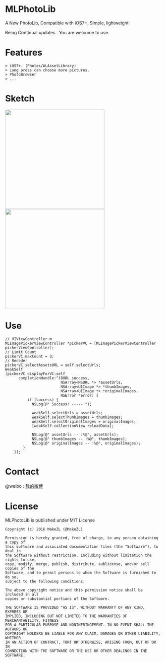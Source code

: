 # MLPhotoLib
A New PhotoLib, Compatible with iOS7+, Simple, lightweight 

Being Continual updates.. You are welcome to use.

# Features
    > iOS7+. (Photos/ALAssetLibrary)
    > Long press can choose more pictures.
    > PhotoBrowser
    > ...

# Sketch
<img src="https://github.com/MakeZL/MLPhotoLib/blob/master/DemoSketch/1.png" width="320"><br/>
<img src="https://github.com/MakeZL/MLPhotoLib/blob/master/DemoSketch/2.png" width="320">

# Use
    // UIViewController.m
    MLImagePickerViewController *pickerVC = [MLImagePickerViewController pickerViewController];
    // Limit Count
    pickerVC.maxCount = 3;
    // Recoder
    pickerVC.selectAssetsURL = self.selectUrls;
    WeakSelf
    [pickerVC displayForVC:self
          completionHandle:^(BOOL success,
                             NSArray<NSURL *> *assetUrls,
                             NSArray<UIImage *> *thumbImages,
                             NSArray<UIImage *> *originalImages,
                             NSError *error) {
              if (success) {
                NSLog(@" Success! ----- ");

                weakSelf.selectUrls = assetUrls;
                weakSelf.selectThumbImages = thumbImages;
                weakSelf.selectOriginalImages = originalImages;
                [weakSelf.collectionView reloadData];

                NSLog(@" assetUrls -- :%@", assetUrls);
                NSLog(@" thumbImages -- :%@", thumbImages);
                NSLog(@" originalImages -- :%@", originalImages);
            }
        }];

# Contact
@weibo : [我的微博](http://weibo.com/makezl/)

# License

MLPhotoLib is published under MIT License

    Copyright (c) 2016 MakeZL (@MakeZL)

    Permission is hereby granted, free of charge, to any person obtaining a copy of
    this software and associated documentation files (the "Software"), to deal in
    the Software without restriction, including without limitation the rights to use,
    copy, modify, merge, publish, distribute, sublicense, and/or sell copies of the
    Software, and to permit persons to whom the Software is furnished to do so,
    subject to the following conditions:

    The above copyright notice and this permission notice shall be included in all
    copies or substantial portions of the Software.

    THE SOFTWARE IS PROVIDED "AS IS", WITHOUT WARRANTY OF ANY KIND, EXPRESS OR
    IMPLIED, INCLUDING BUT NOT LIMITED TO THE WARRANTIES OF MERCHANTABILITY, FITNESS
    FOR A PARTICULAR PURPOSE AND NONINFRINGEMENT. IN NO EVENT SHALL THE AUTHORS OR
    COPYRIGHT HOLDERS BE LIABLE FOR ANY CLAIM, DAMAGES OR OTHER LIABILITY, WHETHER
    IN AN ACTION OF CONTRACT, TORT OR OTHERWISE, ARISING FROM, OUT OF OR IN
    CONNECTION WITH THE SOFTWARE OR THE USE OR OTHER DEALINGS IN THE SOFTWARE.